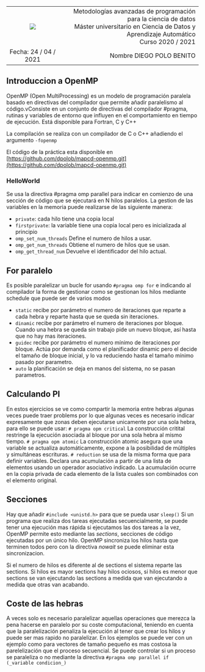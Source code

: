 | | |
| :-----------: | -------------: |
| ![](https://www.unirioja.es/imagenes/cabecera/cabecera_r1_c1.gif) | Metodologías avanzadas de programación para la ciencia de datos <br> Máster universitario en Ciencia de Datos y Aprendizaje Automático <br> Curso 2020 / 2021 |
| Fecha:   24 / 04 / 2021 | Nombre DIEGO POLO BENITO |

## Introduccion a OpenMP

OpenMP (Open MultiProcessing) es un modelo de programación paralela basado en directivas del compilador que permite añadir paralelismo al código.vConsiste en un conjunto de directivas del compilador #pragma, rutinas y variables de entorno que influyen en el comportamiento en tiempo de ejecución. Está disponible para Fortran, C y C++

La compilación se realiza con un compilador de C o C++ añadiendo el argumento `-fopenmp`

El código de la práctica esta disponible en [https://github.com/dpolob/mapcd-openmp.git](https://github.com/dpolob/mapcd-openmp.git)

### HelloWorld

Se usa la directiva #pragma omp parallel para indicar en comienzo de una sección de código que se ejecutará en N hilos paralelos. La gestion de las variables en la  memoria puede realizarse de las siguiente manera:

- `private`: cada hilo tiene una copia local
- `firstprivate`: la variable tiene una copia local pero es inicializada al principio
- `omp_set_num_threads` Define el numero de hilos a usar.
- `omp_get_num_threads` Obtiene el numero de hilos que se usan.
- `omp_get_thread_num` Devuelve el identificador del hilo actual.

## For paralelo

Es posible paralelizar un bucle for usando
`#pragma omp for` 
e indicando al compilador la forma de gestionar como se gestionan los hilos mediante schedule que puede ser de varios modos

- `static` recibe por parámetro el numero de iteraciones que reparte a cada hebra y reparte hasta que se queda sin iteraciones.
- `dinamic` recibe por parámetro el numero de iteraciones por bloque. Cuando una hebra se queda sin trabajo pide un nuevo bloque, así hasta que no hay mas iteraciones.
- `guidec` recibe por parámetro el numero mínimo de iteraciones por bloque. Actúa por demanda como el planificador dinamic pero el decide el tamaño de bloque inicial, y lo va reduciendo hasta el tamaño mínimo pasado por parametro.
- `auto` la planificación se deja en manos del sistema, no se pasan parametros.

## Calculando PI

En estos ejercicios se ve como compartir la memoria entre hebras algunas veces puede traer problems por lo que algunas veces es necesario indicar expresamente que zonas deben ejecutarse unicamente por una sola hebra, para ello se puede usar:
`# pragma opm critical` La construcción critital restringe la ejecución asociada al bloque por una sola hebra al mismo tiempo.
`# pragma opm atomic` La construcción atomic asegura que una variable se actualiza automáticamente, expone a la posibilidad de múltiples y simultáneas escrituras.
`# reduction` se usa de la misma forma que para definir variables. Declara una acumulación a partir de una lista de elementos usando un operador asociativo indicado. La acumulación ocurre en la copia privada de cada elemento de la lista cuales son combinados con el elemento original.

## Secciones

Hay que añadir `#include <unistd.h>` para que se pueda usar `sleep()`
Si un programa que realiza dos tareas ejecutadas secuencialmente, se puede  tener una ejecución mas rápida si ejecutamos las dos tareas a la vez, OpenMP permite esto mediante las _sections_, secciones de código ejecutadas por un único hilo.
OpenMP sincroniza los hilos hasta que terminen todos pero con la directiva _nowait_ se puede eliminar esta sincronizacion.

Si el numero de hilos es diferente al de sections el sistema reparte las sections. Si hilos es mayor sections hay hilos ociosos, si hilos es menor que sections se van ejecutando las sections a medida que van ejecutando a medida que otras van acabando.

## Coste de las hebras

A veces solo es necesario paralelizar aquellas operaciones que merezca la pena hacerse en paralelo por su coste computacional, teniendo en cuenta que la paralelización penaliza la ejecución al tener que crear los hilos y puede ser mas rapido no paralelizar.
En los ejemplos se puede ver con un ejemplo como para vectores de tamaño pequeño es mas costosa la parelelización que el proceso secuencial. Se puede controlar si un proceso se paraleliza o no mediante la directiva `#pragma omp parallel if (_variable condicion_)`

